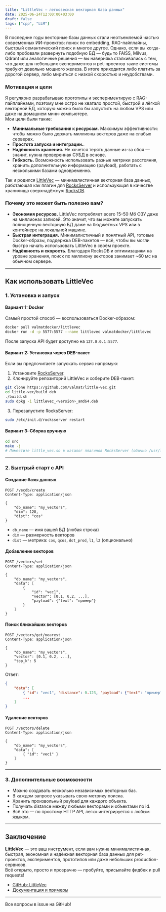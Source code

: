 ```yaml
---
title: "LittleVec — легковесная векторная база данных"
date: 2025-06-24T12:00:00+03:00
draft: false
tags: ["cpp", "LLM"]
---
```



В последние годы векторные базы данных стали неотъемлемой частью современных ИИ-проектов: поиск по embedding, RAG-пайплайны, быстрый семантический поиск и многое другое. Однако, если вы когда-либо пробовали развернуть подобную БД — будь то FAISS, Milvus, Qdrant или аналогичные решения — вы наверняка сталкивались с тем, что даже для небольших экспериментов и pet-проектов такие системы требуют довольно мощного железа. В итоге приходится либо платить за дорогой сервер, либо мириться с низкой скоростью и неудобствами.

### Мотивация и цели

Я регулярно разрабатываю прототипы и экспериментирую с RAG-пайплайнами, поэтому мне остро не хватало простой, быстрой и лёгкой векторной БД, которую можно было бы запустить на любом VPS или даже на домашнем мини-компьютере.  
Мои цели были такие:

- **Минимальные требования к ресурсам.** Максимум эффективности: чтобы можно было держать миллионы векторов даже на слабых серверах.
- **Простота запуска и интеграции.**.
- **Надёжность хранения.** Не хочется терять данные из-за сбоя — значит, нужна проверенная СУБД в основе.
- **Гибкость.** Возможность использовать разные метрики расстояния, хранить дополнительную информацию (payload), работать с несколькими базами одновременно.

Так и родился [LittleVec](https://github.com/valmat/little-vec) — минималистичная векторная база данных, работающая как плагин для [RocksServer](https://github.com/valmat/RocksServer) и использующая в качестве хранилища сверхнадёжную [RocksDB](https://rocksdb.org/).

### Почему это может быть полезно вам?

- **Экономия ресурсов.** LittleVec потребляет всего 15–50 Мб ОЗУ даже на миллионах записей. Это значит, что вы можете запускать полноценную векторную БД даже на бюджетных VPS или в контейнере на локальной машине.
- **Быстрая интеграция.** Минималистичный и понятный API, готовые Docker-образы, поддержка DEB-пакетов — всё, чтобы вы могли быстро начать использовать LittleVec в своём проекте.
- **Надёжность и скорость.** Благодаря RocksDB и оптимизациям на уровне хранения, поиск по миллиону векторов занимает ~60 мс на обычном сервере.

---

## Как использовать LittleVec

### 1. Установка и запуск

#### Вариант 1: Docker

Самый простой способ — воспользоваться Docker-образом:

```bash
docker pull valmatdocker/littlevec
docker run -d -p 5577:5577 --name littlevec valmatdocker/littlevec
```

После запуска API будет доступно на `127.0.0.1:5577`.

#### Вариант 2: Установка через DEB-пакет

Если вы предпочитаете запускать сервис напрямую:

1. Установите [RocksServer](https://github.com/valmat/RocksServer/releases).
2. Клонируйте репозиторий LittleVec и соберите DEB-пакет:

```bash
git clone https://github.com/valmat/little-vec.git
cd little-vec/build_deb
./build.sh
sudo dpkg -i littlevec_<version>_amd64.deb
```

3. Перезапустите RocksServer:

```bash
sudo /etc/init.d/rocksserver restart
```

#### Вариант 3: Сборка вручную

```bash
cd src
make -j
# Поместите little_vec.so в каталог плагинов RocksServer (обычно /usr/lib/rocksserver/plugins)
```

---

### 2. Быстрый старт с API

#### Создание базы данных

```http
POST /vecdb/create
Content-Type: application/json

{
    "db_name": "my_vectors",
    "dim": 128,
    "dist": "cos"
}
```

- `db_name` — имя вашей БД (любая строка)
- `dim` — размерность векторов
- `dist` — метрика: `cos`, `qcos`, `dot_prod`, `l1`, `l2` (опционально)

#### Добавление векторов

```http
POST /vectors/set
Content-Type: application/json

{
    "db_name": "my_vectors",
    "data": [
        {
            "id": "vec1",
            "vector": [0.1, 0.2, ...],
            "payload": {"text": "пример"}
        }
    ]
}
```

#### Поиск ближайших векторов

```http
POST /vectors/get/nearest
Content-Type: application/json

{
    "db_name": "my_vectors",
    "vector": [0.1, 0.2, ...],
    "top_k": 5
}
```

Ответ:

```json
{
    "data": [
        { "id": "vec1", "distance": 0.123, "payload": {"text": "пример"} },
        ...
    ]
}
```

#### Удаление векторов

```http
POST /vectors/delete
Content-Type: application/json

{
    "db_name": "my_vectors",
    "data": [
        { "id": "vec1" }
    ]
}
```

---

### 3. Дополнительные возможности

- Можно создавать несколько независимых векторных баз.
- В каждом запросе указывать свою метрику поиска.
- Хранить произвольный payload для каждого объекта.
- Получать distance между любыми векторами и объектами по id.
- Всё это — по простому HTTP API, легко интегрируется с любым языком.

---

## Заключение

**LittleVec** — это ваш инструмент, если вам нужна минималистичная, быстрая, экономная и надёжная векторная база данных для pet-проектов, экспериментов, прототипов или даже небольших production-сервисов.  
Всё открыто, просто и прозрачно — пробуйте, присылайте фидбек и pull requests!

- [GitHub: LittleVec](https://github.com/valmat/little-vec)
- [Документация и примеры](https://github.com/valmat/little-vec#readme)

---

Все вопросы в issue на GitHub!
